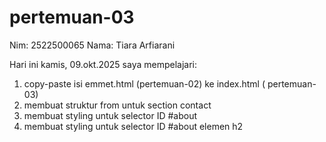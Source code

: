 # pertemuan-03

Nim: 2522500065
Nama: Tiara Arfiarani

Hari ini kamis, 09.okt.2025 saya mempelajari:
<ol>
<li>copy-paste isi emmet.html (pertemuan-02) ke index.html ( pertemuan-03)</li>
<li>membuat struktur from untuk section contact</li>
<li>membuat styling untuk selector ID #about</li>
<li>membuat styling untuk selector ID #about elemen h2</li>
</ol>